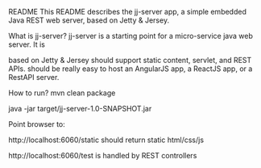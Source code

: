README
This README describes the jj-server app, a simple embedded Java REST web server, based on Jetty & Jersey.


What is jj-server?
jj-server is a starting point for a micro-service java web server. It is

based on Jetty & Jersey
should support static content, servlet, and REST APIs.
should be really easy to host an AngularJS app, a ReactJS app, or a RestAPI server.

How to run?
mvn clean package

java -jar target/jj-server-1.0-SNAPSHOT.jar

Point browser to:

http://localhost:6060/static should return static html/css/js

http://localhost:6060/test is handled by REST controllers

